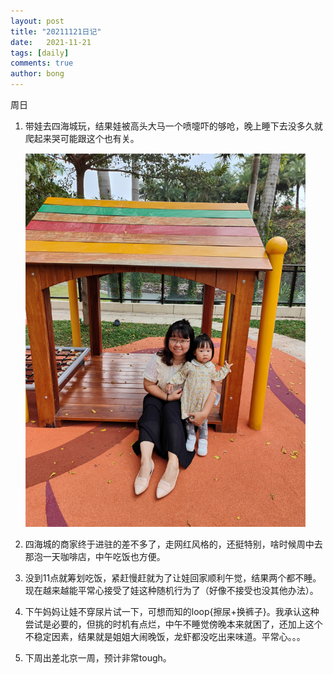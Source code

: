 ```yaml
---
layout: post
title: "20211121日记"
date:   2021-11-21
tags: [daily]
comments: true
author: bong
---
```


周日

1. 带娃去四海城玩，结果娃被高头大马一个喷嚏吓的够呛，晚上睡下去没多久就爬起来哭可能跟这个也有关。

   <img src="https://raw.githubusercontent.com/bong860313/MyImage/main/202111212307357.png" alt="image-20211121230733871" style="zoom:67%;" />

2. 四海城的商家终于进驻的差不多了，走网红风格的，还挺特别，啥时候周中去那泡一天咖啡店，中午吃饭也方便。

3. 没到11点就筹划吃饭，紧赶慢赶就为了让娃回家顺利午觉，结果两个都不睡。现在越来越能平常心接受了娃这种随机行为了（好像不接受也没其他办法）。

4. 下午妈妈让娃不穿尿片试一下，可想而知的loop{擦尿+换裤子}。我承认这种尝试是必要的，但挑的时机有点烂，中午不睡觉傍晚本来就困了，还加上这个不稳定因素，结果就是姐姐大闹晚饭，龙虾都没吃出来味道。平常心。。。

5. 下周出差北京一周，预计非常tough。

   
